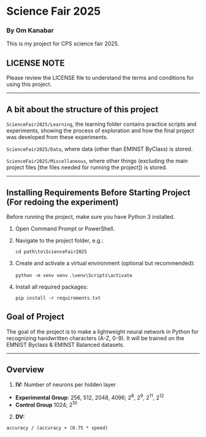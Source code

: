 # Science Fair 2025
### By Om Kanabar
This is my project for CPS science fair 2025.
## LICENSE NOTE
Please review the LICENSE file to understand the terms and conditions for using this project.

---
## A bit about the structure of this project
```ScienceFair2025/Learning```, the learning folder contains practice scripts and experiments, showing the process of exploration and how the final project was developed from these experiments.

```ScienceFair2025/Data```, where data (other than EMINST ByClass) is stored.

```ScienceFair2025/Miscellaneous```, where other things (excluding the main project files [the files needed for running the project]) is stored.

---
## Installing Requirements Before Starting Project (For redoing the experiment)

Before running the project, make sure you have Python 3 installed.

1. Open Command Prompt or PowerShell.
2. Navigate to the project folder, e.g.:

   ```cd path\to\ScienceFair2025```

3. Create and activate a virtual environment (optional but recommended):

   ```python -m venv venv```
   ```.\venv\Scripts\activate```

4. Install all required packages:

   ```pip install -r requirements.txt```


## Goal of Project
The goal of the project is to make a lightweight neural network in Python for recognizing handwritten characters (A-Z, 0-9). It will be trained on the EMNIST Byclass & EMINST Balanced datasets.

---
## Overview
1. **IV:** Number of neurons per hidden layer 
- **Experimental Group**: 256, 512, 2048, 4096; 2<sup>8</sup>, 2<sup>9</sup>, 2<sup>11</sup>, 2<sup>12</sup>
- **Control Group** 1024; 2<sup>10</sup>
2. **DV:** 
```
accuracy / (accuracy + (0.75 * speed)
```


